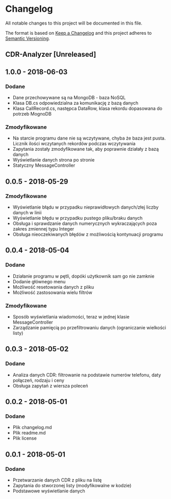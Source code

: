 ﻿# Changelog
All notable changes to this project will be documented in this file.

The format is based on [Keep a Changelog](http://keepachangelog.com/en/1.0.0/)
and this project adheres to [Semantic Versioning](http://semver.org/spec/v2.0.0.html).

## CDR-Analyzer [Unreleased]

## 1.0.0 - 2018-06-03
### Dodane
- Dane przechowywane są na MongoDB - baza NoSQL
- Klasa DB.cs odpowiedzialna za komunikację z bazą danych
- Klasa CallRecord.cs, następca DataRow, klasa rekordu dopasowana do potrzeb MognoDB

### Zmodyfikowane
- Na starcie programu dane nie są wczytywane, chyba że baza jest pusta. Licznik ilości wczytanych rekordów podczas wczytywania
- Zapytania zostały zmodyfikowane tak, aby poprawnie działały z bazą danych
- Wyświetlanie danych strona po stronie
- Statyczny MessageController

## 0.0.5 - 2018-05-29
### Zmodyfikowane
- Wyświetlanie błądu w przypadku nieprawidłowych danych/złej liczby danych w linii
- Wyświetlanie błędu w przypadku pustego pliku/braku danych
- Obsługa i sprawdzanie danych numerycznych wykraczających poza zakres zmiennej typu Integer
- Obsługa nieoczekiwanych błędów z możliwością kontynuacji programu

## 0.0.4 - 2018-05-04
### Dodane
- Działanie programu w pętli, dopóki użytkownik sam go nie zamknie
- Dodanie głównego menu
- Możliwość resetowania danych z pliku
- Możliwość zastosowania wielu filtrów

### Zmodyfikowane
- Sposób wyświetlania wiadomości, teraz w jednej klasie MessageController
- Zarządzanie pamięcią po przefiltrowaniu danych (ograniczanie wielkości listy)


## 0.0.3 - 2018-05-02
### Dodane
- Analiza danych CDR: filtrowanie na podstawie numerów telefonu, daty połączeń, rodzaju i ceny
- Obsługa zapytań z wiersza poleceń

## 0.0.2 - 2018-05-01
### Dodane
- Plik changelog.md
- Plik readme.md
- Plik license


## 0.0.1 - 2018-05-01
### Dodane
- Przetwarzanie danych CDR z pliku na listę
- Zapytania do stworzonej listy (modyfikowalne w kodzie)
- Podstawowe wyświetlanie danych

